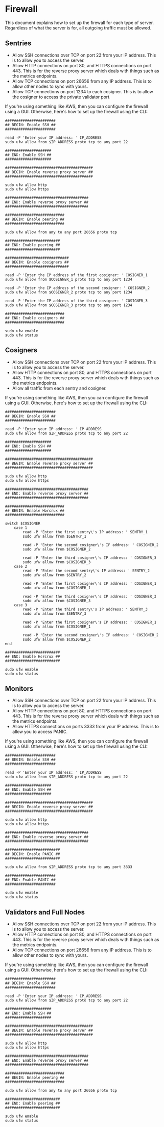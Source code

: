 # Firewall

This document explains how to set up the firewall for each type of server. Regardless of what the server is for, all outgoing traffic must be allowed.

## Sentries

- Allow SSH connections over TCP on port 22 from your IP address. This is to allow you to access the server.
- Allow HTTP connections on port 80, and HTTPS connections on port 443. This is for the reverse proxy server which deals with things such as the metrics endpoints.
- Allow TCP connections on port 26656 from any IP address. This is to allow other nodes to sync with yours.
- Allow TCP connections on port 1234 to each cosigner. This is to allow the cosigner to access the private validator port.

If you're using something like AWS, then you can configure the firewall using a GUI. Otherwise, here's how to set up the firewall using the CLI:

```shell
#######################
## BEGIN: Enable SSH ##
####################### 

read -P 'Enter your IP address: ' IP_ADDRESS
sudo ufw allow from $IP_ADDRESS proto tcp to any port 22

#####################
## END: Enable SSH ##
##################### 

########################################
## BEGIN: Enable reverse proxy server ##
########################################

sudo ufw allow http
sudo ufw allow https

######################################
## END: Enable reverse proxy server ##
######################################

###########################
## BEGIN: Enable peering ##
###########################

sudo ufw allow from any to any port 26656 proto tcp

#########################
## END: Enable peering ##
#########################

#############################
## BEGIN: Enable cosigners ##
#############################

read -P 'Enter the IP address of the first cosigner: ' COSIGNER_1
sudo ufw allow from $COSIGNER_1 proto tcp to any port 1234

read -P 'Enter the IP address of the second cosigner: ' COSIGNER_2
sudo ufw allow from $COSIGNER_2 proto tcp to any port 1234

read -P 'Enter the IP address of the third cosigner: ' COSIGNER_3
sudo ufw allow from $COSIGNER_3 proto tcp to any port 1234

###########################
## END: Enable cosigners ##
###########################

sudo ufw enable
sudo ufw status
```

## Cosigners

- Allow SSH connections over TCP on port 22 from your IP address. This is to allow you to access the server.
- Allow HTTP connections on port 80, and HTTPS connections on port 443. This is for the reverse proxy server which deals with things such as the metrics endpoints.
- Allow all traffic from each sentry and cosigner.

If you're using something like AWS, then you can configure the firewall using a GUI. Otherwise, here's how to set up the firewall using the CLI:

```shell
#######################
## BEGIN: Enable SSH ##
####################### 

read -P 'Enter your IP address: ' IP_ADDRESS
sudo ufw allow from $IP_ADDRESS proto tcp to any port 22

#####################
## END: Enable SSH ##
#####################

########################################
## BEGIN: Enable reverse proxy server ##
########################################

sudo ufw allow http
sudo ufw allow https

######################################
## END: Enable reverse proxy server ##
######################################

###########################
## BEGIN: Enable Horcrux ##
###########################

switch $COSIGNER
    case 1
        read -P 'Enter the first sentry\'s IP address: ' SENTRY_1
        sudo ufw allow from $SENTRY_1
        
        read -P 'Enter the second cosigner\'s IP address: ' COSIGNER_2
        sudo ufw allow from $COSIGNER_2
        
        read -P 'Enter the third cosigner\'s IP address: ' COSIGNER_3
        sudo ufw allow from $COSIGNER_3
    case 2
        read -P 'Enter the second sentry\'s IP address: ' SENTRY_2
        sudo ufw allow from $SENTRY_2
        
        read -P 'Enter the first cosigner\'s IP address: ' COSIGNER_1
        sudo ufw allow from $COSIGNER_1
        
        read -P 'Enter the third cosigner\'s IP address: ' COSIGNER_3
        sudo ufw allow from $COSIGNER_3
    case 3
        read -P 'Enter the third sentry\'s IP address: ' SENTRY_3
        sudo ufw allow from $SENTRY_3
        
        read -P 'Enter the first cosigner\'s IP address: ' COSIGNER_1
        sudo ufw allow from $COSIGNER_1
        
        read -P 'Enter the second cosigner\'s IP address: ' COSIGNER_2
        sudo ufw allow from $COSIGNER_2
end

#########################
## END: Enable Horcrux ##
#########################

sudo ufw enable
sudo ufw status
```

## Monitors

- Allow SSH connections over TCP on port 22 from your IP address. This is to allow you to access the server.
- Allow HTTP connections on port 80, and HTTPS connections on port 443. This is for the reverse proxy server which deals with things such as the metrics endpoints.
- Allow HTTPS connections on ports 3333 from your IP address. This is to allow you to access PANIC.

If you're using something like AWS, then you can configure the firewall using a GUI. Otherwise, here's how to set up the firewall using the CLI:

```shell
#######################
## BEGIN: Enable SSH ##
####################### 

read -P 'Enter your IP address: ' IP_ADDRESS
sudo ufw allow from $IP_ADDRESS proto tcp to any port 22

#####################
## END: Enable SSH ##
#####################

########################################
## BEGIN: Enable reverse proxy server ##
########################################

sudo ufw allow http
sudo ufw allow https

######################################
## END: Enable reverse proxy server ##
######################################

#########################
## BEGIN: Enable PANIC ##
#########################

sudo ufw allow from $IP_ADDRESS proto tcp to any port 3333

#######################
## END: Enable PANIC ##
#######################

sudo ufw enable
sudo ufw status
```

## Validators and Full Nodes

- Allow SSH connections over TCP on port 22 from your IP address. This is to allow you to access the server.
- Allow HTTP connections on port 80, and HTTPS connections on port 443. This is for the reverse proxy server which deals with things such as the metrics endpoints.
- Allow TCP connections on port 26656 from any IP address. This is to allow other nodes to sync with yours.

If you're using something like AWS, then you can configure the firewall using a GUI. Otherwise, here's how to set up the firewall using the CLI:

```shell
#######################
## BEGIN: Enable SSH ##
####################### 

read -P 'Enter your IP address: ' IP_ADDRESS
sudo ufw allow from $IP_ADDRESS proto tcp to any port 22

#####################
## END: Enable SSH ##
##################### 

########################################
## BEGIN: Enable reverse proxy server ##
########################################

sudo ufw allow http
sudo ufw allow https

######################################
## END: Enable reverse proxy server ##
######################################

###########################
## BEGIN: Enable peering ##
###########################

sudo ufw allow from any to any port 26656 proto tcp

#########################
## END: Enable peering ##
#########################

sudo ufw enable
sudo ufw status
```
